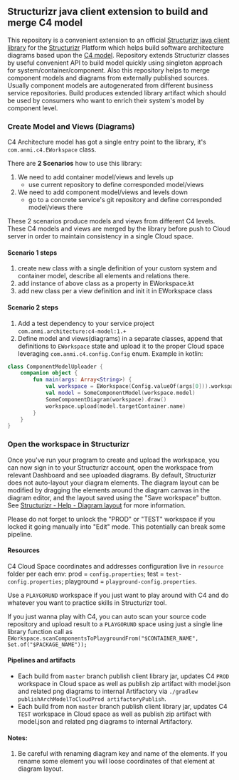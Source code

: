 ## Structurizr java client extension to build and merge C4 model

This repository is a convenient extension to an official [Structurizr java client library](https://github.com/structurizr/java) 
for the [Structurizr](https://structurizr.com/) Platform which helps build software architecture diagrams based upon the [C4 model](https://c4model.com/).
Repository extends Structurizr classes by useful convenient API to build model quickly using singleton approach for system/container/component. 
Also this repository helps to merge component models and diagrams from externally published sources. Usually component models are
autogenerated from different business service repositories.
Build produces extended library artifact which should be used by consumers who want to enrich their system's model by component level.

### Create Model and Views (Diagrams)

C4 Architecture model has got a single entry point to the library, it's `com.anmi.c4.EWorkspace` class.

There are **2 Scenarios** how to use this library:
1. We need to add container model/views and levels up
    * use current repository to define corresponded model/views
2. We need to add component model/views and levels down
    * go to a concrete service's git repository and define corresponded model/views there

These 2 scenarios produce models and views from different C4 levels. These C4 models and views are merged by the library before push to Cloud server in order to maintain consistency in a single Cloud space.

#### Scenario 1 steps
1. create new class with a single definition of your custom system and container model, describe all elements and relations there.
2. add instance of above class as a property in EWorkspace.kt
3. add new class per a view definition and init it in EWorkspace class

#### Scenario 2 steps
1. Add a test dependency to your service project `com.anmi.architecture:c4-model:1.+`
2. Define model and views(diagrams) in a separate classes, append that definitions to `EWorkspace` state and upload it to the proper Cloud space leveraging `com.anmi.c4.config.Config` enum.
Example in kotlin:
```kotlin
class ComponentModelUploader {
    companion object {
        fun main(args: Array<String>) {
            val workspace = EWorkspace(Config.valueOf(args[0])).workspace
            val model = SomeComponentModel(workspace.model)
            SomeComponentDiagram(workspace).draw()
            workspace.upload(model.targetContainer.name)
        }
    }
}
```

### Open the workspace in Structurizr
Once you've run your program to create and upload the workspace, you can now sign in to your Structurizr account, open the workspace from relevant Dashboard and see uploaded diagrams.
By default, Structurizr does not auto-layout your diagram elements. The diagram layout can be modified by dragging the elements around the diagram canvas in the diagram editor, and the layout saved using the "Save workspace" button. See [Structurizr - Help - Diagram layout](https://structurizr.com/help/diagram-layout) for more information. 

Please do not forget to unlock the "PROD" or "TEST" workspace if you locked it going manually into "Edit" mode. This potentially can break some pipeline.


#### Resources
C4 Cloud Space coordinates and addresses configuration live in `resource` folder per each env: prod = `config.properties`; test = `test-config.properties`; playground = `playground-config.properties`.

Use a `PLAYGORUND` workspace if you just want to play around with C4 and do whatever you want to practice skills in Structurizr tool.

If you just wanna play with C4, you can auto scan your source code repository and upload result to a `PLAYGORUND` space using just a single line library function call as 
`EWorkspace.scanComponentsToPlaygroundFrom("$CONTAINER_NAME", Set.of("$PACKAGE_NAME"));`

#### Pipelines and artifacts
- Each build from `master` branch publish client library jar, updates C4 `PROD` workspace in Cloud space as well as publish zip artifact with model.json and related png diagrams to internal Artifactory via `./gradlew publishArchModelToCloudProd artifactoryPublish`.
- Each build from non `master` branch publish client library jar, updates C4 `TEST` workspace in Cloud space as well as publish zip artifact with model.json and related png diagrams to internal Artifactory.


#### Notes:
1. Be careful with renaming diagram key and name of the elements. If you rename some element you will loose coordinates of that element at diagram layout.